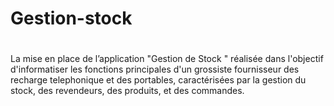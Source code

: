 # Gestion-stock
# 
La mise en place de l’application  "Gestion de Stock " réalisée dans l'objectif d'informatiser les fonctions principales d'un grossiste fournisseur des recharge telephonique et des portables, caractérisées par la gestion du stock, des revendeurs, des produits, et des commandes.
